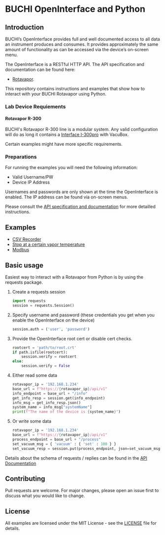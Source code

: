 # BUCHI OpenInterface and Python

## Introduction
BUCHI’s OpenInterface provides full and well documented access to all data an instrument produces and consumes. It provides approximately the same amount of functionality as can be accessed via the device’s on-screen menu. 

The OpenInterface is a RESTful HTTP API. The API specification and documentation can be found here:
* [Rotavapor](https://github.com/buchi-labortechnik-ag/openinterface_rotavapor).

This repository contains instructions and examples that show how to interact with your BUCHI Rotavapor using Python.

### Lab Device Requiements

#### Rotavapor R-300
BUCHI's Rotavapor R-300 line is a modular system. Any valid configuration will do as long it contains a [Interface I-300pro](https://www.buchi.com/en/products/laboratory-evaporation/interface-i-300-pro) with VacuBox.

Certain examples might have more specific requirements.

### Preparations
For running the examples you will need the following information:
* Valid Username/PW
* Device IP Address

Usernames and passwords are only shown at the time the OpenInterface is enabled. The IP address can be found via on-screen menus.

Please consult the [API specification and documentation](https://github.com/buchi-labortechnik-ag/openinterface_rotavapor) for more detailled instructions.

## Examples
* [CSV Recorder](./csv_recorder/)
* [Stop at a certain vapor temperature](./stop_at_vaportemp/)
* [Modbus](./modbus_server/)


## Basic usage
Easiest way to interact with a Rotavapor from Python is by using the requests package.

1. Create a requests session

    ``` python
    import requests
    session = requests.Session()
    ```
2. Specify username and password (these credentials you get when you enable the OpenInterface on the device)

    ``` python
    session.auth = ('user', 'password')
    ```
3. Provide the OpenInterface root cert or disable cert checks.

    ``` python
    rootcert = 'path/to/root.crt'
    if path.isfile(rootcert):
        session.verify = rootcert
    else:
        session.verify = False
    ```
4. Either read some data
    ``` python
    rotavapor_ip = '192.168.1.234'
    base_url = f"https://{rotavapor_ip}/api/v1"
    info_endpoint = base_url + "/info"
    get_info_resp = session.get(info_endpoint)
    info_msg = get_info_resp.json()
    system_name = info_msg["systemName"]
    print(f"The name of the device is {system_name}")
    ```
5. Or write some data
    ``` python
    rotavapor_ip = '192.168.1.234'
    base_url = f"https://{rotavapor_ip}/api/v1"
    process_endpoint = base_url + "/process"
    set_vacuum_msg = { 'vacuum' : { 'set' : 100 } }
    set_vacuum_resp = session.put(process_endpoint, json=set_vacuum_msg)
    ```

Details about the schema of requests / replies can be found in the  [API Documentation](https://developer.buchi.digital/rotavapor/openinterface/doc/index.html)

## Contributing
Pull requests are welcome. For major changes, please open an issue first to discuss what you would like to change.

## License
All examples are licensed under the MIT License - see the [LICENSE](LICENSE) file for details.